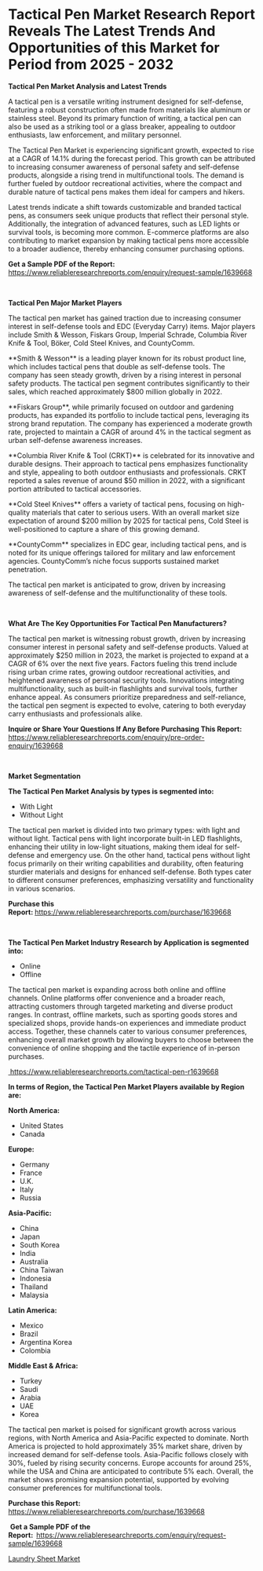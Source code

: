 <p><h1>Tactical Pen Market Research Report Reveals The Latest Trends And Opportunities of this Market for Period from 2025 - 2032</h1></p><p><strong>Tactical Pen Market Analysis and Latest Trends</strong></p>
<p><p>A tactical pen is a versatile writing instrument designed for self-defense, featuring a robust construction often made from materials like aluminum or stainless steel. Beyond its primary function of writing, a tactical pen can also be used as a striking tool or a glass breaker, appealing to outdoor enthusiasts, law enforcement, and military personnel.</p><p>The Tactical Pen Market is experiencing significant growth, expected to rise at a CAGR of 14.1% during the forecast period. This growth can be attributed to increasing consumer awareness of personal safety and self-defense products, alongside a rising trend in multifunctional tools. The demand is further fueled by outdoor recreational activities, where the compact and durable nature of tactical pens makes them ideal for campers and hikers.</p><p>Latest trends indicate a shift towards customizable and branded tactical pens, as consumers seek unique products that reflect their personal style. Additionally, the integration of advanced features, such as LED lights or survival tools, is becoming more common. E-commerce platforms are also contributing to market expansion by making tactical pens more accessible to a broader audience, thereby enhancing consumer purchasing options.</p></p>
<p><strong>Get a Sample PDF of the Report:&nbsp;</strong> <a href="https://www.reliableresearchreports.com/enquiry/request-sample/1639668?utm_campaign=3022&utm_medium=2&utm_source=Github&utm_content=ia&utm_term=05042025&utm_id=tactical-pen">https://www.reliableresearchreports.com/enquiry/request-sample/1639668</a></p>
<p>&nbsp;</p>
<p><strong>Tactical Pen Major Market Players</strong></p>
<p><p>The tactical pen market has gained traction due to increasing consumer interest in self-defense tools and EDC (Everyday Carry) items. Major players include Smith & Wesson, Fiskars Group, Imperial Schrade, Columbia River Knife & Tool, Böker, Cold Steel Knives, and CountyComm.</p><p>**Smith & Wesson** is a leading player known for its robust product line, which includes tactical pens that double as self-defense tools. The company has seen steady growth, driven by a rising interest in personal safety products. The tactical pen segment contributes significantly to their sales, which reached approximately $800 million globally in 2022.</p><p>**Fiskars Group**, while primarily focused on outdoor and gardening products, has expanded its portfolio to include tactical pens, leveraging its strong brand reputation. The company has experienced a moderate growth rate, projected to maintain a CAGR of around 4% in the tactical segment as urban self-defense awareness increases.</p><p>**Columbia River Knife & Tool (CRKT)** is celebrated for its innovative and durable designs. Their approach to tactical pens emphasizes functionality and style, appealing to both outdoor enthusiasts and professionals. CRKT reported a sales revenue of around $50 million in 2022, with a significant portion attributed to tactical accessories.</p><p>**Cold Steel Knives** offers a variety of tactical pens, focusing on high-quality materials that cater to serious users. With an overall market size expectation of around $200 million by 2025 for tactical pens, Cold Steel is well-positioned to capture a share of this growing demand.</p><p>**CountyComm** specializes in EDC gear, including tactical pens, and is noted for its unique offerings tailored for military and law enforcement agencies. CountyComm’s niche focus supports sustained market penetration.</p><p>The tactical pen market is anticipated to grow, driven by increasing awareness of self-defense and the multifunctionality of these tools.</p></p>
<p>&nbsp;</p>
<p><strong>What Are The Key Opportunities For Tactical Pen Manufacturers?</strong></p>
<p><p>The tactical pen market is witnessing robust growth, driven by increasing consumer interest in personal safety and self-defense products. Valued at approximately $250 million in 2023, the market is projected to expand at a CAGR of 6% over the next five years. Factors fueling this trend include rising urban crime rates, growing outdoor recreational activities, and heightened awareness of personal security tools. Innovations integrating multifunctionality, such as built-in flashlights and survival tools, further enhance appeal. As consumers prioritize preparedness and self-reliance, the tactical pen segment is expected to evolve, catering to both everyday carry enthusiasts and professionals alike.</p></p>
<p><strong>Inquire or Share Your Questions If Any Before Purchasing This Report:</strong> <a href="https://www.reliableresearchreports.com/enquiry/pre-order-enquiry/1639668?utm_campaign=3022&utm_medium=2&utm_source=Github&utm_content=ia&utm_term=05042025&utm_id=tactical-pen">https://www.reliableresearchreports.com/enquiry/pre-order-enquiry/1639668</a></p>
<p>&nbsp;</p>
<p><strong>Market Segmentation</strong></p>
<p><strong>The Tactical Pen Market Analysis by types is segmented into:</strong></p>
<p><ul><li>With Light</li><li>Without Light</li></ul></p>
<p><p>The tactical pen market is divided into two primary types: with light and without light. Tactical pens with light incorporate built-in LED flashlights, enhancing their utility in low-light situations, making them ideal for self-defense and emergency use. On the other hand, tactical pens without light focus primarily on their writing capabilities and durability, often featuring sturdier materials and designs for enhanced self-defense. Both types cater to different consumer preferences, emphasizing versatility and functionality in various scenarios.</p></p>
<p><strong>Purchase this Report:&nbsp;</strong><a href="https://www.reliableresearchreports.com/purchase/1639668?utm_campaign=3022&utm_medium=2&utm_source=Github&utm_content=ia&utm_term=05042025&utm_id=tactical-pen">https://www.reliableresearchreports.com/purchase/1639668</a></p>
<p>&nbsp;</p>
<p><strong>The Tactical Pen Market Industry Research by Application is segmented into:</strong></p>
<p><ul><li>Online</li><li>Offline</li></ul></p>
<p><p>The tactical pen market is expanding across both online and offline channels. Online platforms offer convenience and a broader reach, attracting customers through targeted marketing and diverse product ranges. In contrast, offline markets, such as sporting goods stores and specialized shops, provide hands-on experiences and immediate product access. Together, these channels cater to various consumer preferences, enhancing overall market growth by allowing buyers to choose between the convenience of online shopping and the tactile experience of in-person purchases.</p></p>
<p><a href="https://www.reliableresearchreports.com/tactical-pen-r1639668?utm_campaign=3022&utm_medium=2&utm_source=Github&utm_content=ia&utm_term=05042025&utm_id=tactical-pen">&nbsp;https://www.reliableresearchreports.com/tactical-pen-r1639668</a></p>
<p><strong>In terms of Region, the Tactical Pen Market Players available by Region are:</strong></p>
<p>
    <p> <strong> North America: </strong>
        <ul>
            <li>United States</li>
            <li>Canada</li>
        </ul>
        </p> 
    <p> <strong> Europe: </strong>
        <ul>
            <li>Germany</li>
            <li>France</li>
            <li>U.K.</li>
            <li>Italy</li>
            <li>Russia</li>
        </ul>
        </p> 
    <p> <strong> Asia-Pacific: </strong>
        <ul>
            <li>China</li>
            <li>Japan</li>
            <li>South Korea</li>
            <li>India</li>
            <li>Australia</li>
            <li>China Taiwan</li>
            <li>Indonesia</li>
            <li>Thailand</li>
            <li>Malaysia</li>
        </ul>
        </p> 
    <p> <strong> Latin America: </strong>
        <ul>
            <li>Mexico</li>
            <li>Brazil</li>
            <li>Argentina Korea</li>
            <li>Colombia</li>
        </ul>
        </p> 
    <p> <strong> Middle East & Africa: </strong>
        <ul>
            <li>Turkey</li>
            <li>Saudi</li>
            <li>Arabia</li>
            <li>UAE</li>
            <li>Korea</li>
        </ul>
    </p>
    </p>
<p><p>The tactical pen market is poised for significant growth across various regions, with North America and Asia-Pacific expected to dominate. North America is projected to hold approximately 35% market share, driven by increased demand for self-defense tools. Asia-Pacific follows closely with 30%, fueled by rising security concerns. Europe accounts for around 25%, while the USA and China are anticipated to contribute 5% each. Overall, the market shows promising expansion potential, supported by evolving consumer preferences for multifunctional tools.</p></p>
<p><strong>Purchase this Report: </strong><a href="https://www.reliableresearchreports.com/purchase/1639668?utm_campaign=3022&utm_medium=2&utm_source=Github&utm_content=ia&utm_term=05042025&utm_id=tactical-pen">https://www.reliableresearchreports.com/purchase/1639668</a></p>
<p>&nbsp;<strong>Get a Sample PDF of the Report:&nbsp;&nbsp;</strong><a href="https://www.reliableresearchreports.com/enquiry/request-sample/1639668?utm_campaign=3022&utm_medium=2&utm_source=Github&utm_content=ia&utm_term=05042025&utm_id=tactical-pen">https://www.reliableresearchreports.com/enquiry/request-sample/1639668</a></p>
<p><strong></strong></p>
<p><p><a href="https://github.com/paljuhubeyde/Market-Research-Report-List-1/blob/main/laundry-sheet-market.md?utm_campaign=3022&utm_medium=2&utm_source=Github&utm_content=ia&utm_term=05042025&utm_id=tactical-pen">Laundry Sheet Market</a></p></p>